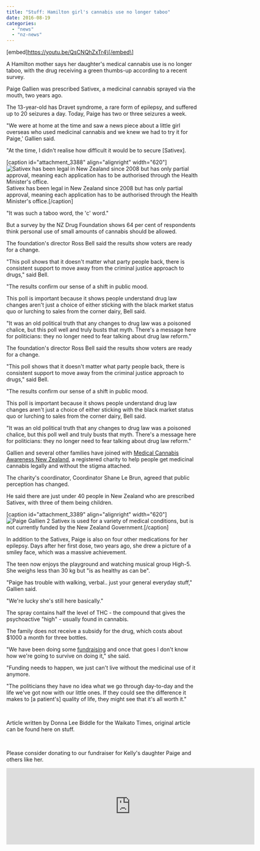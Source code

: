 ```yaml
---
title: "Stuff: Hamilton girl's cannabis use no longer taboo"
date: 2016-08-19
categories: 
  - "news"
  - "nz-news"
---
```


\[embed\]https://youtu.be/QsCNQhZxTr4\[/embed\]

A Hamilton mother says her daughter's medical cannabis use is no longer taboo, with the drug receiving a green thumbs-up according to a recent survey.

Paige Gallien was prescribed Sativex, a medicinal cannabis sprayed via the mouth, two years ago.

The 13-year-old has Dravet syndrome, a rare form of epilepsy, and suffered up to 20 seizures a day. Today, Paige has two or three seizures a week.

"We were at home at the time and saw a news piece about a little girl overseas who used medicinal cannabis and we knew we had to try it for Paige,' Gallien said.

"At the time, I didn't realise how difficult it would be to secure \[Sativex\].

\[caption id="attachment\_3388" align="alignright" width="620"\]![Sativex has been legal in New Zealand since 2008 but has only partial approval, meaning each application has to be authorised through the Health Minister's office.](http://mcawarenessnz.org/wp-content/uploads/2016/08/Paige1.jpg) Sativex has been legal in New Zealand since 2008 but has only partial approval, meaning each application has to be authorised through the Health Minister's office.\[/caption\]

"It was such a taboo word, the 'c' word."

But a survey by the NZ Drug Foundation shows 64 per cent of respondents think personal use of small amounts of cannabis should be allowed.

The foundation's director Ross Bell said the results show voters are ready for a change.

"This poll shows that it doesn't matter what party people back, there is consistent support to move away from the criminal justice approach to drugs," said Bell.

"The results confirm our sense of a shift in public mood.

This poll is important because it shows people understand drug law changes aren't just a choice of either sticking with the black market status quo or lurching to sales from the corner dairy, Bell said.

"It was an old political truth that any changes to drug law was a poisoned chalice, but this poll well and truly busts that myth. There's a message here for politicians: they no longer need to fear talking about drug law reform."

The foundation's director Ross Bell said the results show voters are ready for a change.

"This poll shows that it doesn't matter what party people back, there is consistent support to move away from the criminal justice approach to drugs," said Bell.

"The results confirm our sense of a shift in public mood.

This poll is important because it shows people understand drug law changes aren't just a choice of either sticking with the black market status quo or lurching to sales from the corner dairy, Bell said.

"It was an old political truth that any changes to drug law was a poisoned chalice, but this poll well and truly busts that myth. There's a message here for politicians: they no longer need to fear talking about drug law reform."

Gallien and several other families have joined with [Medical Cannabis Awareness New Zealand](https://mcanz.org.nz), a registered charity to help people get medicinal cannabis legally and without the stigma attached.

The charity's coordinator, Coordinator Shane Le Brun, agreed that public perception has changed.

He said there are just under 40 people in New Zealand who are prescribed Sativex, with three of them being children.

\[caption id="attachment\_3389" align="alignright" width="620"\]![Paige Gallien 2](http://mcawarenessnz.org/wp-content/uploads/2016/08/Paige2.jpg) Sativex is used for a variety of medical conditions, but is not currently funded by the New Zealand Government.\[/caption\]

In addition to the Sativex, Paige is also on four other medications for her epilepsy. Days after her first dose, two years ago, she drew a picture of a smiley face, which was a massive achievement.

The teen now enjoys the playground and watching musical group High-5. She weighs less than 30 kg but "is as healthy as can be".

"Paige has trouble with walking, verbal.. just your general everyday stuff," Gallien said.

"We're lucky she's still here basically."

The spray contains half the level of THC - the compound that gives the psychoactive "high" - usually found in cannabis.

The family does not receive a subsidy for the drug, which costs about $1000 a month for three bottles.

"We have been doing some [fundraising](https://givealittle.co.nz/cause/legalmcfor10) and once that goes I don't know how we're going to survive on doing it," she said.

"Funding needs to happen, we just can't live without the medicinal use of it anymore.

"The politicians they have no idea what we go through day-to-day and the life we've got now with our little ones. If they could see the difference it makes to \[a patient's\] quality of life, they might see that it's all worth it."

 

Article written by Donna Lee Biddle for the Waikato Times, original article can be found here on stuff.

 

Please consider donating to our fundraiser for Kelly's daughter Paige and others like her.

<iframe src="https://widget.givealittle.co.nz/cause/legalmcfor10/light-starbuck" width="650" height="200" frameborder="0" seamless="seamless"></iframe>
